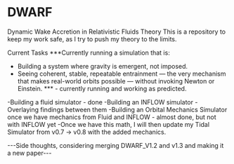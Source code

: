 # DWARF
Dynamic Wake Accretion in Relativistic Fluids Theory
This is a repository to keep my work safe, as I try to push my theory to the limits.

Current Tasks
***Currently running a simulation that is:
 - Building a system where gravity is emergent, not imposed.
 - Seeing coherent, stable, repeatable entrainment — the very mechanism that makes real-world orbits possible — without invoking Newton or Einstein. *** - currently running and working as predicted.





-Building a fluid simulator - done
-Building an INFLOW simulator
-Overlaying findings between them
-Building an Orbital Mechanics Simulator once we have mechanics from Fluid and INFLOW - almost done, but not with INFLOW yet
-Once we have this math, I will  then update my Tidal Simulator from v0.7 -> v0.8 with the added mechanics.

---Side thoughts, considering merging DWARF_V1.2 and v1.3 and making it a new paper---
